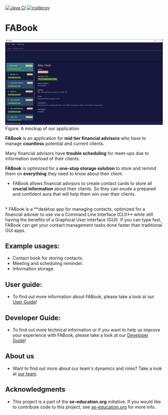 [![Java CI](https://github.com/AY2223S1-CS2103T-T10-2/tp/actions/workflows/gradle.yml/badge.svg?branch=master)](https://github.com/AY2223S1-CS2103T-T10-2/tp/actions/workflows/gradle.yml)
[![codecov](https://codecov.io/gh/AY2223S1-CS2103T-T10-2/tp/branch/master/graph/badge.svg?token=74PQ3HBWNG)](https://codecov.io/gh/AY2223S1-CS2103T-T10-2/tp)

# FABook

![Ui](docs/images/Ui.png)
Figure: A mockup of our application

**FABook** is an application for **mid tier financial advisors** who have
to manage **countless** potential and current clients.<br>

Many financial advisors have **trouble scheduling** for meet-ups due to
information overload of their clients.<br>

**FABook** is optimized for a **one-stop storage solution** to store and remind them on
**everything** they need to know about their client.

* FABook allows financial advisors to create contact cards to store all **crucial information** about their clients. So they can exude a prepared and confident aura that will help them win over their clients.
<br>
* FABook is a **desktop app for managing contacts, optimized for a financial adviser to use via a Command Line Interface (CLI)** while still having the benefits of a Graphical User Interface (GUI). If you can type fast, FABook can get your contact management tasks done faster than traditional GUI apps.

## Example usages:
  * Contact book for storing contacts.
  * Meeting and scheduling reminder.
  * Information storage.
## User guide:
  * To find out more information about FABook, please take a look at our [User Guide](docs/UserGuide.md)!

## Developer Guide:
  * To find out more technical information or if you want to help us improve your experience with FABook, please take a look at our [Developer Guide](docs/DeveloperGuide.md)!

## About us
  * Want to find out more about our team's dynamics and roles? Take a look at [our team](docs/AboutUs.md).

## Acknowledgments
  * This project is a part of the **se-education.org** initiative. If you would like to contribute code to this project, see [se-education.org](https://se-education.org#https://se-education.org/#contributing) for more info.
